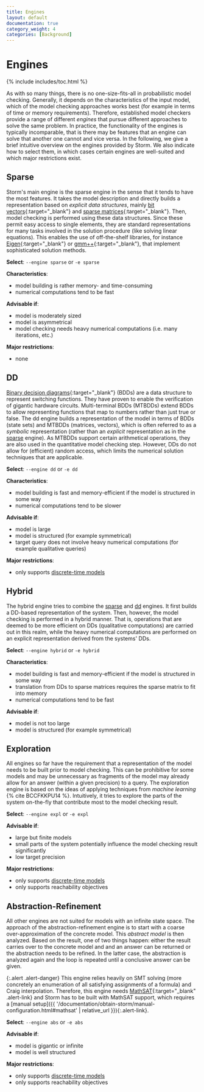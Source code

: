 ```yaml
---
title: Engines
layout: default
documentation: true
category_weight: 4
categories: [Background]
---
```


<h1>Engines</h1>

{% include includes/toc.html %}

As with so many things, there is no one-size-fits-all in probabilistic model checking. Generally, it depends on the characteristics of the input model, which of the model checking approaches works best (for example in terms of time or memory requirements). Therefore, established model checkers provide a range of different *engines* that pursue different approaches to solve the same problem. In practice, the functionality of the engines is typically incomparable, that is there may be features that an engine can solve that another one cannot and vice versa. In the following, we give a brief intuitive overview on the engines provided by Storm. We also indicate how to select them, in which cases certain engines are well-suited and which major restrictions exist.

## Sparse

Storm's main engine is the sparse engine in the sense that it tends to have the most features. It takes the model description and directly builds a representation based on *explicit data structures*, mainly [bit vectors](https://en.wikipedia.org/wiki/Bit_array){:target="_blank"} and [sparse matrices](https://en.wikipedia.org/wiki/Sparse_matrix){:target="_blank"}. Then, model checking is performed using these data structures. Since these permit easy access to single elements, they are standard representations for many tasks involved in the solution procedure (like solving linear equations). This enables the use of off-the-shelf libraries, for instance [Eigen](https://eigen.tuxfamily.org){:target="_blank"} or [gmm++](https://getfem.org/gmm.html){:target="_blank"}, that implement sophisticated solution methods.

**Select**: `--engine sparse` or `-e sparse`

**Characteristics**:
- model building is rather memory- and time-consuming
- numerical computations tend to be fast

**Advisable if**:
- model is moderately sized
- model is asymmetrical
- model checking needs heavy numerical computations (i.e. many iterations, etc.)

**Major restrictions**:
- none

## DD

[Binary decision diagrams](https://en.wikipedia.org/wiki/Binary_decision_diagram){:target="_blank"} (BDDs) are a data structure to represent switching functions. They have proven to enable the verification of gigantic hardware circuits. Multi-terminal BDDs (MTBDDs) extend BDDs to allow representing functions that map to numbers rather than just true or false. The dd engine builds a representation of the model in terms of BDDs (state sets) and MTBDDs (matrices, vectors), which is often referred to as a *symbolic* representation (rather than an *explicit* representation as in the [sparse](#sparse) engine). As MTBDDs support certain arithmetical operations, they are also used in the quantitative model checking step. However, DDs do not allow for (efficient) random access, which limits the numerical solution techniques that are applicable.

**Select**: `--engine dd` or `-e dd`

**Characteristics**:
- model building is fast and memory-efficient if the model is structured in some way
- numerical computations tend to be slower

**Advisable if**:
- model is large
- model is structured (for example symmetrical)
- target query does not involve heavy numerical computations (for example qualitative queries)

**Major restrictions**:
- only supports [discrete-time models](models.html)

## Hybrid

The hybrid engine tries to combine the [sparse](#sparse) and [dd](#dd) engines. It first builds a DD-based representation of the system. Then, however, the model checking is performed in a hybrid manner. That is, operations that are deemed to be more efficient on DDs (qualitative computations) are carried out in this realm, while the heavy numerical computations are performed on an explicit representation derived from the systems' DDs.

**Select**: `--engine hybrid` or `-e hybrid`

**Characteristics**:
- model building is fast and memory-efficient if the model is structured in some way
- translation from DDs to sparse matrices requires the sparse matrix to fit into memory
- numerical computations tend to be fast

**Advisable if**:
- model is not too large
- model is structured (for example symmetrical)

## Exploration

All engines so far have the requirement that a representation of the model needs to be built prior to model checking. This can be prohibitive for some models and may be unnecessary as fragments of the model may already allow for an answer (within a given precision) to a query. The exploration engine is based on the ideas of applying techniques from *machine learning* {% cite BCCFKKPU14 %}. Intuitively, it tries to explore the parts of the system on-the-fly that contribute most to the model checking result.

**Select**: `--engine expl` or `-e expl`

**Advisable if**:
- large but finite models
- small parts of the system potentially influence the model checking result significantly
- low target precision

**Major restrictions**:
- only supports [discrete-time models](models.html)
- only supports reachability objectives

## Abstraction-Refinement

All other engines are not suited for models with an infinite state space. The approach of the abstraction-refinement engine is to start with a coarse over-approximation of the concrete model. This *abstract model* is then analyzed. Based on the result, one of two things happen: either the result carries over to the concrete model and and an answer can be returned or the abstraction needs to be refined. In the latter case, the abstraction is analyzed again and the loop is repeated until a conclusive answer can be given.

{:.alert .alert-danger}
This engine relies heavily on SMT solving (more concretely an enumeration of all satisfying assignments of a formula) and Craig interpolation. Therefore, this engine needs [MathSAT](https://mathsat.fbk.eu/){:target="_blank" .alert-link} and Storm has to be built with MathSAT support, which requires a [manual setup]({{ '/documentation/obtain-storm/manual-configuration.html#mathsat' | relative_url }}){:.alert-link}.

**Select**: `--engine abs` or `-e abs`

**Advisable if**:
- model is gigantic or infinite
- model is well structured

**Major restrictions**:
- only supports [discrete-time models](models.html)
- only supports reachability objectives
